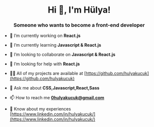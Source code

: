 <h1 align="center">Hi 👋, I'm Hülya!</h1>
<h3 align="center">Someone who wants to become a front-end developer</h3>



- 🔭 I’m currently working on **React.js**

- 🌱 I’m currently learning **Javascript & React.js**

- 👯 I’m looking to collaborate on **Javascript & React.js**

- 🤝 I’m looking for help with **React.js**

- 👨‍💻 All of my projects are available at [https://github.com/hulyakucuk](https://github.com/hulyakucuk)

- 💬 Ask me about **CSS,Javascript,React,Sass**

- 📫 How to reach me **0hulyakucuk@gmail.com**

- 📄 Know about my experiences [https://www.linkedin.com/in/hulyakucuk/](https://www.linkedin.com/in/hulyakucuk/)
